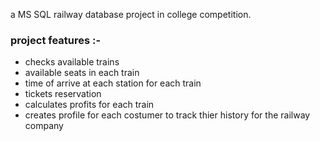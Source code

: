a MS SQL railway database project in college competition.
### project features :-
- checks available trains
- available seats in each train
- time of arrive at each station for each train
- tickets reservation
- calculates profits for each train
- creates profile for each costumer to track thier history for the railway company 
